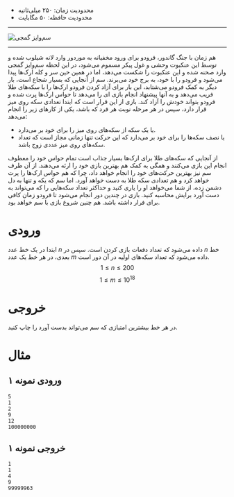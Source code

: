 + محدودیت زمان: ۲۵۰ میلی‌ثانیه
+ محدودیت حافظه: ۵۰ مگابایت

----------

![سم‌وایز گمجی](https://static.wikia.nocookie.net/lotr/images/9/9d/Samwise_the_Brave.jpg/revision/latest?cb=20090109192224)

----------

هم زمان با جنگ گاندور، فرودو برای ورود مخفیانه به موردور وارد لانه شیلوب شده و توسط این عنکبوت وحشی و غول پیکر مسموم می‌شود، در این لحظه سم‌وایز گمجی وارد صحنه شده و این عنکبوت را شکست می‌دهد، اما در همین حین سر و کله ارک‌ها پیدا می‌شود و فرودو را با خود، به برج خود می‌برند. سم از آنجایی که بسیار شجاع است، بار دیگر به کمک فرودو می‌شتابد، این بار برای آزاد کردن فرودو ارک‌ها را با سکه‌های طلا فریب می‌دهد و به آنها پیشنهاد انجام بازی ای را می‌دهد تا حواس ارک‌ها پرت شده و فرودو بتواند خودش را آزاد کند. بازی از این قرار است که ابتدا تعدادی سکه روی میز قرار دارد، سپس در هر مرحله نوبت هر فرد که باشد، یکی از کارهای زیر را انجام می‌دهد:

- یا یک سکه از سکه‌های روی میز را برای خود بر می‌دارد.
- یا نصف سکه‌ها را برای خود بر می‌دارد که این حرکت تنها زمانی مجاز است که تعداد سکه‌های روی میز عددی زوج باشد.

از آنجایی که سکه‌های طلا برای ارک‌ها بسیار جذاب است تمام حواس خود را معطوف انجام این بازی می‌کنند و همگی به کمک هم بهترین بازی خود را ارئه می‌دهند. از آن طرف سم نیز بهترین حرکت‌های خود را انجام خواهد داد، چرا که هم حواس ارک‌ها را پرت خواهد کرد و هم تعدادی سکه طلا به دست خواهد آورد. اما سم که یکه و تنها به دل دشمن زده، از شما می‌خواهد او را یاری کنید و حداکثر تعداد سکه‌هایی را که می‌تواند به دست آورد برایش محاسبه کنید. بازی در چندین دور انجام می‌شود تا فرودو زمان کافی برای فرار داشته باشد. هم چنین شروع بازی با سم خواهد بود.


# ورودی

ابتدا در یک خط عدد $n$ داده می‌شود که تعداد دفعات بازی کردن است.
سپس در $n$ خط بعدی، در هر  خط یک عدد $m$ داده می‌شود که تعداد سکه‌های اولیه در آن دور است.
$$1 \le n \le 200$$
$$1 \le m \le 10^{18}$$

# خروجی

در هر خط بیشترین امتیازی که سم می‌تواند بدست آورد را چاپ کنید.

# مثال

## ورودی نمونه ۱

```
5
1
2
9
12
100000000
```

## خروجی نمونه ۱

```
1
1
4
9
99999963
```